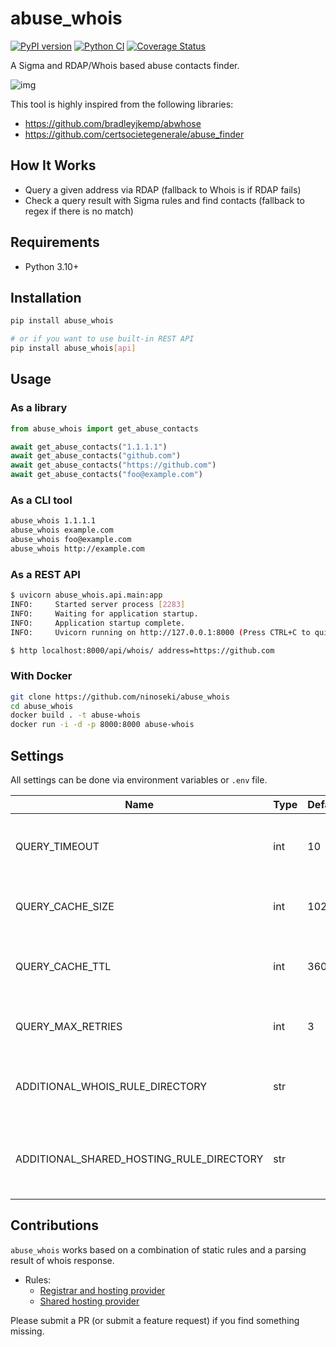 # abuse_whois

[![PyPI version](https://badge.fury.io/py/abuse-whois.svg)](https://badge.fury.io/py/abuse-whois)
[![Python CI](https://github.com/ninoseki/abuse_whois/actions/workflows/test.yml/badge.svg)](https://github.com/ninoseki/abuse_whois/actions/workflows/test.yml)
[![Coverage Status](https://coveralls.io/repos/github/ninoseki/abuse_whois/badge.svg?branch=main)](https://coveralls.io/github/ninoseki/abuse_whois?branch=main)

A Sigma and RDAP/Whois based abuse contacts finder.

![img](https://raw.githubusercontent.com/ninoseki/abuse_whois/main/images/overview.jpg)

This tool is highly inspired from the following libraries:

- https://github.com/bradleyjkemp/abwhose
- https://github.com/certsocietegenerale/abuse_finder

## How It Works

- Query a given address via RDAP (fallback to Whois is if RDAP fails)
- Check a query result with Sigma rules and find contacts (fallback to regex if there is no match)

## Requirements

- Python 3.10+

## Installation

```bash
pip install abuse_whois

# or if you want to use built-in REST API
pip install abuse_whois[api]
```

## Usage

### As a library

```python
from abuse_whois import get_abuse_contacts

await get_abuse_contacts("1.1.1.1")
await get_abuse_contacts("github.com")
await get_abuse_contacts("https://github.com")
await get_abuse_contacts("foo@example.com")
```

### As a CLI tool

```bash
abuse_whois 1.1.1.1
abuse_whois example.com
abuse_whois foo@example.com
abuse_whois http://example.com
```

### As a REST API

```bash
$ uvicorn abuse_whois.api.main:app
INFO:     Started server process [2283]
INFO:     Waiting for application startup.
INFO:     Application startup complete.
INFO:     Uvicorn running on http://127.0.0.1:8000 (Press CTRL+C to quit)

$ http localhost:8000/api/whois/ address=https://github.com
```

### With Docker

```bash
git clone https://github.com/ninoseki/abuse_whois
cd abuse_whois
docker build . -t abuse-whois
docker run -i -d -p 8000:8000 abuse-whois
```

## Settings

All settings can be done via environment variables or `.env` file.

| Name                                     | Type | Default | Desc.                                                   |
| ---------------------------------------- | ---- | ------- | ------------------------------------------------------- |
| QUERY_TIMEOUT                            | int  | 10      | Timeout value for whois lookup (seconds)                |
| QUERY_CACHE_SIZE                         | int  | 1024    | Cache size for whois lookup                             |
| QUERY_CACHE_TTL                          | int  | 3600    | Cache TTL value for whois lookup (seconds)              |
| QUERY_MAX_RETRIES                        | int  | 3       | Max retries on timeout error                            |
| ADDITIONAL_WHOIS_RULE_DIRECTORY          | str  |         | Additional contains contain whois rule files            |
| ADDITIONAL_SHARED_HOSTING_RULE_DIRECTORY | str  |         | Additional directory contains shared hosting rule files |

## Contributions

`abuse_whois` works based on a combination of static rules and a parsing result of whois response.

- Rules:
  - [Registrar and hosting provider](https://github.com/ninoseki/abuse_whois/wiki/Registrar-and-Hosting-Provider)
  - [Shared hosting provider](https://github.com/ninoseki/abuse_whois/wiki/Shared-Hosting)

Please submit a PR (or submit a feature request) if you find something missing.
